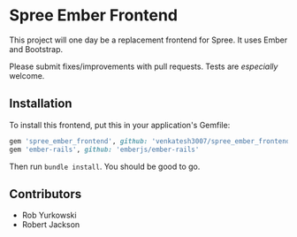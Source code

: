 # Spree Ember Frontend

This project will one day be a replacement frontend for Spree. It uses Ember and Bootstrap.

Please submit fixes/improvements with pull requests. Tests are *especially* welcome.

## Installation

To install this frontend, put this in your application's Gemfile:

```ruby
gem 'spree_ember_frontend', github: 'venkatesh3007/spree_ember_frontend'
gem 'ember-rails', github: 'emberjs/ember-rails'
```

Then run `bundle install`. You should be good to go.

## Contributors

* Rob Yurkowski
* Robert Jackson
